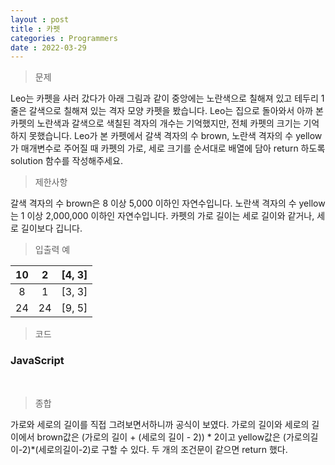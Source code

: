 ```yaml
---
layout : post
title : 카펫
categories : Programmers
date : 2022-03-29
---
```

> 문제<br>

Leo는 카펫을 사러 갔다가 아래 그림과 같이 중앙에는 노란색으로 
칠해져 있고 테두리 1줄은 갈색으로 칠해져 있는 격자 모양 카펫을 봤습니다.
Leo는 집으로 돌아와서 아까 본 카펫의 노란색과 갈색으로 색칠된 격자의 개수는 기억했지만,
전체 카펫의 크기는 기억하지 못했습니다.
Leo가 본 카펫에서 갈색 격자의 수 brown, 노란색 격자의 수 yellow가 매개변수로 주어질 때
카펫의 가로, 세로 크기를 순서대로 배열에 담아 return 하도록 solution 함수를 작성해주세요.

> 제한사항<br>

갈색 격자의 수 brown은 8 이상 5,000 이하인 자연수입니다.
노란색 격자의 수 yellow는 1 이상 2,000,000 이하인 자연수입니다.
카펫의 가로 길이는 세로 길이와 같거나, 세로 길이보다 깁니다.

> 입출력 예<br>

|10|2|[4, 3]|
|:--:|:--:|:--:|
|8|1|[3, 3]|
|24|24|[9, 5]|

> 코드
### JavaScript

<script src="https://gist.github.com/kwontaehoon/12ec314947584bed25d87e772f6fbf9b.js"></script>

<br>

> 종합<br>

가로와 세로의 길이를 직접 그려보면서하니까 공식이 보였다.
가로의 길이와 세로의 길이에서 brown값은 (가로의 길이 + (세로의 길이 - 2)) * 2이고
yellow값은 (가로의길이-2)*(세로의길이-2)로 구할 수 있다. 두 개의 조건문이 같으면 return 했다.

